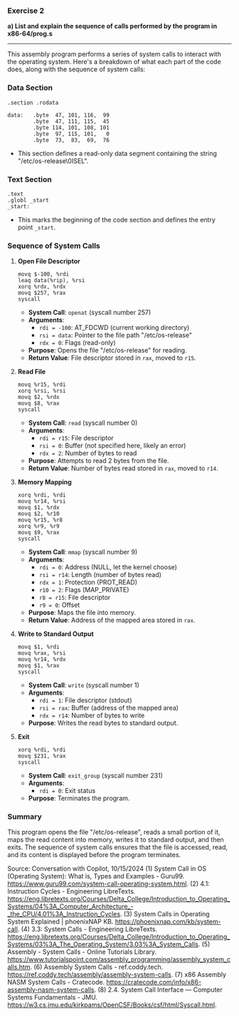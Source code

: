 ### Exercise 2

**a) List and explain the sequence of calls performed by the program in x86-64/prog.s**

----

This assembly program performs a series of system calls to interact with the operating system. Here's a breakdown of what each part of the code does, along with the sequence of system calls:

### Data Section
```assembly
.section .rodata

data:   .byte  47, 101, 116,  99
        .byte  47, 111, 115,  45
        .byte 114, 101, 108, 101
        .byte  97, 115, 101,   0
        .byte  73,  83,  69,  76
```
- This section defines a read-only data segment containing the string "/etc/os-release\0ISEL".

### Text Section
```assembly
.text
.globl _start
_start:
```
- This marks the beginning of the code section and defines the entry point `_start`.

### Sequence of System Calls

1. **Open File Descriptor**
    ```assembly
    movq $-100, %rdi
    leaq data(%rip), %rsi
    xorq %rdx, %rdx
    movq $257, %rax
    syscall
    ```
    - **System Call**: `openat` (syscall number 257)
    - **Arguments**:
        - `rdi = -100`: AT_FDCWD (current working directory)
        - `rsi = data`: Pointer to the file path "/etc/os-release"
        - `rdx = 0`: Flags (read-only)
    - **Purpose**: Opens the file "/etc/os-release" for reading.
    - **Return Value**: File descriptor stored in `rax`, moved to `r15`.

2. **Read File**
    ```assembly
    movq %r15, %rdi
    xorq %rsi, %rsi
    movq $2, %rdx
    movq $8, %rax
    syscall
    ```
    - **System Call**: `read` (syscall number 0)
    - **Arguments**:
        - `rdi = r15`: File descriptor
        - `rsi = 0`: Buffer (not specified here, likely an error)
        - `rdx = 2`: Number of bytes to read
    - **Purpose**: Attempts to read 2 bytes from the file.
    - **Return Value**: Number of bytes read stored in `rax`, moved to `r14`.

3. **Memory Mapping**
    ```assembly
    xorq %rdi, %rdi
    movq %r14, %rsi
    movq $1, %rdx
    movq $2, %r10
    movq %r15, %r8
    xorq %r9, %r9
    movq $9, %rax
    syscall
    ```
    - **System Call**: `mmap` (syscall number 9)
    - **Arguments**:
        - `rdi = 0`: Address (NULL, let the kernel choose)
        - `rsi = r14`: Length (number of bytes read)
        - `rdx = 1`: Protection (PROT_READ)
        - `r10 = 2`: Flags (MAP_PRIVATE)
        - `r8 = r15`: File descriptor
        - `r9 = 0`: Offset
    - **Purpose**: Maps the file into memory.
    - **Return Value**: Address of the mapped area stored in `rax`.

4. **Write to Standard Output**
    ```assembly
    movq $1, %rdi
    movq %rax, %rsi
    movq %r14, %rdx
    movq $1, %rax
    syscall
    ```
    - **System Call**: `write` (syscall number 1)
    - **Arguments**:
        - `rdi = 1`: File descriptor (stdout)
        - `rsi = rax`: Buffer (address of the mapped area)
        - `rdx = r14`: Number of bytes to write
    - **Purpose**: Writes the read bytes to standard output.

5. **Exit**
    ```assembly
    xorq %rdi, %rdi
    movq $231, %rax
    syscall
    ```
    - **System Call**: `exit_group` (syscall number 231)
    - **Arguments**:
        - `rdi = 0`: Exit status
    - **Purpose**: Terminates the program.

### Summary
This program opens the file "/etc/os-release", reads a small portion of it, maps the read content into memory, writes it to standard output, and then exits. The sequence of system calls ensures that the file is accessed, read, and its content is displayed before the program terminates.

Source: Conversation with Copilot, 10/15/2024
(1) System Call in OS (Operating System): What is, Types and Examples - Guru99. https://www.guru99.com/system-call-operating-system.html.
(2) 4.1: Instruction Cycles - Engineering LibreTexts. https://eng.libretexts.org/Courses/Delta_College/Introduction_to_Operating_Systems/04%3A_Computer_Architecture_-_the_CPU/4.01%3A_Instruction_Cycles.
(3) System Calls in Operating System Explained | phoenixNAP KB. https://phoenixnap.com/kb/system-call.
(4) 3.3: System Calls - Engineering LibreTexts. https://eng.libretexts.org/Courses/Delta_College/Introduction_to_Operating_Systems/03%3A_The_Operating_System/3.03%3A_System_Calls.
(5) Assembly - System Calls - Online Tutorials Library. https://www.tutorialspoint.com/assembly_programming/assembly_system_calls.htm.
(6) Assembly System Calls - ref.coddy.tech. https://ref.coddy.tech/assembly/assembly-system-calls.
(7) x86 Assembly NASM System Calls - Cratecode. https://cratecode.com/info/x86-assembly-nasm-system-calls.
(8) 2.4. System Call Interface — Computer Systems Fundamentals - JMU. https://w3.cs.jmu.edu/kirkpams/OpenCSF/Books/csf/html/Syscall.html.

